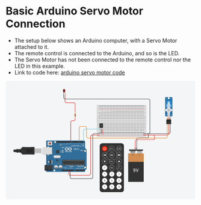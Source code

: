 # Basic Arduino Servo Motor Connection

- The setup below shows an Arduino computer, with a Servo Motor attached to it.
- The remote control is connected to the Arduino, and so is the LED.
- The Servo Motor has not been connected to the remote control nor the LED in this example.
- Link to code here: [arduino servo motor code](https://github.com/edorejel/robotics/blob/main/basic_servo_motor_connection/arduino_servo_motor_code.cpp) 

   
![servo motor connected](https://github.com/edorejel/robotics/blob/main/basic_servo_motor_connection/Screenshot%202024-11-27%20171142.png)
